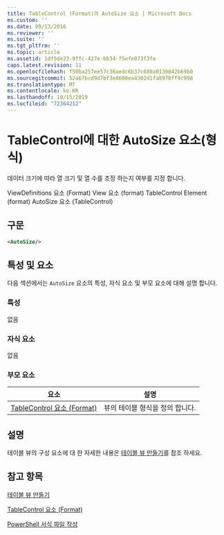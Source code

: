 ```yaml
---
title: TableControl (Format)의 AutoSize 요소 | Microsoft Docs
ms.custom: ''
ms.date: 09/13/2016
ms.reviewer: ''
ms.suite: ''
ms.tgt_pltfrm: ''
ms.topic: article
ms.assetid: 1df5de23-9ffc-427e-bb34-f5efe073f3fe
caps.latest.revision: 11
ms.openlocfilehash: f50ba257ee57c36aedc6b37c680a0130842b69b0
ms.sourcegitcommit: 52a67bcd9d7bf3e8600ea4302d1fa8970ff9c998
ms.translationtype: MT
ms.contentlocale: ko-KR
ms.lasthandoff: 10/15/2019
ms.locfileid: "72364212"
---
```

# <a name="autosize-element-for-tablecontrol-format"></a>TableControl에 대한 AutoSize 요소(형식)

데이터 크기에 따라 열 크기 및 열 수를 조정 하는지 여부를 지정 합니다.

ViewDefinitions 요소 (Format) View 요소 (format) TableControl Element (format) AutoSize 요소 (TableControl)

## <a name="syntax"></a>구문

```xml
<AutoSize/>
```

## <a name="attributes-and-elements"></a>특성 및 요소

다음 섹션에서는 `AutoSize` 요소의 특성, 자식 요소 및 부모 요소에 대해 설명 합니다.

### <a name="attributes"></a>특성

없음

### <a name="child-elements"></a>자식 요소

없음

### <a name="parent-elements"></a>부모 요소

|요소|설명|
|-------------|-----------------|
|[TableControl 요소 (Format)](./tablecontrol-element-format.md)|뷰의 테이블 형식을 정의 합니다.|

## <a name="remarks"></a>설명

테이블 뷰의 구성 요소에 대 한 자세한 내용은 [테이블 뷰 만들기](./creating-a-table-view.md)를 참조 하세요.

## <a name="see-also"></a>참고 항목

[테이블 뷰 만들기](./creating-a-table-view.md)

[TableControl 요소 (Format)](./tablecontrol-element-format.md)

[PowerShell 서식 파일 작성](./writing-a-powershell-formatting-file.md)
